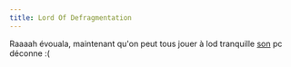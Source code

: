 ```yaml
---
title: Lord Of Defragmentation
---
```


Raaaah évouala, maintenant qu'on peut tous jouer à lod tranquille
[son](http://n0c.ath.cx) pc déconne :(

